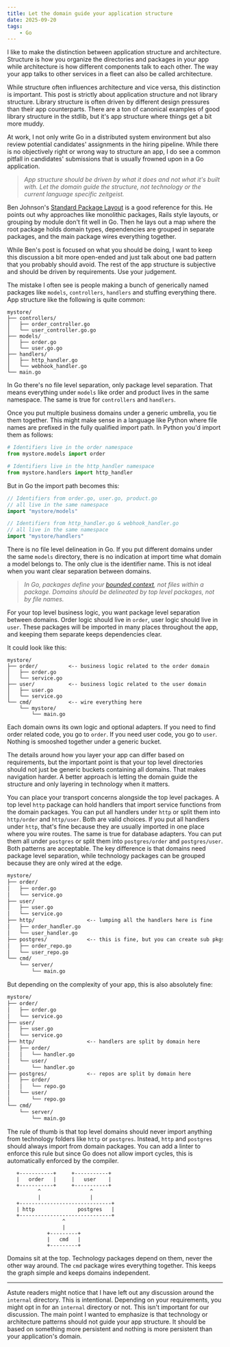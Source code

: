 ```yaml
---
title: Let the domain guide your application structure
date: 2025-09-20
tags:
    - Go
---
```


I like to make the distinction between application structure and architecture. Structure is
how you organize the directories and packages in your app while architecture is how
different components talk to each other. The way your app talks to other services in a fleet
can also be called architecture.

While structure often influences architecture and vice versa, this distinction is important.
This post is strictly about application structure and not library structure. Library
structure is often driven by different design pressures than their app counterparts. There
are a ton of canonical examples of good library structure in the stdlib, but it's app
structure where things get a bit more muddy.

At work, I not only write Go in a distributed system environment but also review potential
candidates' assignments in the hiring pipeline. While there is no objectively right or wrong
way to structure an app, I do see a common pitfall in candidates' submissions that is
usually frowned upon in a Go application.

> _App structure should be driven by what it does and not what it's built with. Let the
> domain guide the structure, not technology or the current language specific zeitgeist._

Ben Johnson's [Standard Package Layout] is a good reference for this. He points out why
approaches like monolithic packages, Rails style layouts, or grouping by module don't fit
well in Go. Then he lays out a map where the root package holds domain types, dependencies
are grouped in separate packages, and the main package wires everything together.

While Ben's post is focused on what you should be doing, I want to keep this discussion a
bit more open-ended and just talk about one bad pattern that you probably should avoid. The
rest of the app structure is subjective and should be driven by requirements. Use your
judgement.

The mistake I often see is people making a bunch of generically named packages like
`models`, `controllers`, `handlers` and stuffing everything there. App structure like the
following is quite common:

```
mystore/
├── controllers/
│   ├── order_controller.go
│   └── user_controller.go.go
├── models/
│   ├── order.go
│   └── user.go.go
├── handlers/
│   ├── http_handler.go
│   └── webhook_handler.go
└── main.go
```

In Go there's no file level separation, only package level separation. That means everything
under `models` like order and product lives in the same namespace. The same is true for
`controllers` and `handlers`.

Once you put multiple business domains under a generic umbrella, you tie them together. This
might make sense in a language like Python where file names are prefixed in the fully
qualified import path. In Python you'd import them as follows:

```py
# Identifiers live in the order namespace
from mystore.models import order

# Identifiers live in the http_handler namespace
from mystore.handlers import http_handler
```

But in Go the import path becomes this:

```go
// Identifiers from order.go, user.go, product.go
// all live in the same namespace
import "mystore/models"

// Identifiers from http_handler.go & webhook_handler.go
// all live in the same namespace
import "mystore/handlers"
```

There is no file level delineation in Go. If you put different domains under the same
`models` directory, there is no indication at import time what domain a model belongs to.
The only clue is the identifier name. This is not ideal when you want clear separation
between domains.

> _In Go, packages define your [bounded context], not files within a package. Domains should
> be delineated by top level packages, not by file names._

For your top level business logic, you want package level separation between domains. Order
logic should live in `order`, user logic should live in `user`. These packages will be
imported in many places throughout the app, and keeping them separate keeps dependencies
clear.

It could look like this:

```
mystore/
├── order/          <-- business logic related to the order domain
│   ├── order.go
│   └── service.go
├── user/           <-- business logic related to the user domain
│   ├── user.go
│   └── service.go
└── cmd/            <-- wire everything here
    └── mystore/
        └── main.go
```

Each domain owns its own logic and optional adapters. If you need to find order related
code, you go to `order`. If you need user code, you go to `user`. Nothing is smooshed
together under a generic bucket.

The details around how you layer your app can differ based on requirements, but the
important point is that your top level directories should not just be generic buckets
containing all domains. That makes navigation harder. A better approach is letting the
domain guide the structure and only layering in technology when it matters.

You can place your transport concerns alongside the top level packages. A top level `http`
package can hold handlers that import service functions from the domain packages. You can
put all handlers under `http` or split them into `http/order` and `http/user`. Both are
valid choices. If you put all handlers under `http`, that's fine because they are usually
imported in one place where you wire routes. The same is true for database adapters. You can
put them all under `postgres` or split them into `postgres/order` and `postgres/user`. Both
patterns are acceptable. The key difference is that domains need package level separation,
while technology packages can be grouped because they are only wired at the edge.

```txt
mystore/
├── order/
│   ├── order.go
│   └── service.go
├── user/
│   ├── user.go
│   └── service.go
├── http/                 <-- lumping all the handlers here is fine
│   ├── order_handler.go
│   └── user_handler.go
├── postgres/             <-- this is fine, but you can create sub pkgs too
│   ├── order_repo.go
│   └── user_repo.go
└── cmd/
    └── server/
        └── main.go
```

But depending on the complexity of your app, this is also absolutely fine:

```txt
mystore/
├── order/
│   ├── order.go
│   └── service.go
├── user/
│   ├── user.go
│   └── service.go
├── http/                 <-- handlers are split by domain here
│   ├── order/
│   │   └── handler.go
│   └── user/
│       └── handler.go
├── postgres/             <-- repos are split by domain here
│   ├── order/
│   │   └── repo.go
│   └── user/
│       └── repo.go
└── cmd/
    └── server/
        └── main.go
```

The rule of thumb is that top level domains should never import anything from technology
folders like `http` or `postgres`. Instead, `http` and `postgres` should always import from
domain packages. You can add a linter to enforce this rule but since Go does not allow
import cycles, this is automatically enforced by the compiler.

```
   +-----------+     +-----------+
   |   order   |     |   user    |
   +-----------+     +-----------+
          ^                ^
          |                |
   +------------------------------+
   | http              postgres   |
   +------------------------------+
                  ^
                  |
             +---------+
             |   cmd   |
             +---------+
```

Domains sit at the top. Technology packages depend on them, never the other way around. The
`cmd` package wires everything together. This keeps the graph simple and keeps domains
independent.

---

Astute readers might notice that I have left out any discussion around the `internal`
directory. This is intentional. Depending on your requirements, you might opt in for an
`internal` directory or not. This isn't important for our discussion. The main point I
wanted to emphasize is that technology or architecture patterns should not guide your app
structure. It should be based on something more persistent and nothing is more persistent
than your application's domain.

<!-- References -->

<!-- prettier-ignore-start -->

[standard package layout]:
    https://www.gobeyond.dev/standard-package-layout/

[bounded context]:
    https://martinfowler.com/bliki/BoundedContext.html

<!-- prettier-ignore-end -->
